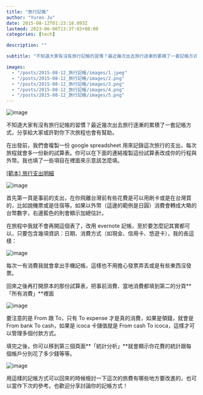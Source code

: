 ```yaml
---
title: "旅行記帳"
author: "Yuren Ju"
date: 2015-08-12T01:23:18.093Z
lastmod: 2023-06-06T13:37:03+08:00
categories: [tech]

description: ""

subtitle: "不知道大家有沒有旅行記帳的習慣？最近幾次出去旅行逐漸的累積了一套記帳方式，分享給大家或許對你下次旅程也會有幫助。"

images:
  - "/posts/2015-08-12_旅行記帳/images/1.jpeg"
  - "/posts/2015-08-12_旅行記帳/images/2.png"
  - "/posts/2015-08-12_旅行記帳/images/3.png"
  - "/posts/2015-08-12_旅行記帳/images/4.png"
  - "/posts/2015-08-12_旅行記帳/images/5.png"
---
```


![image](/posts/2015-08-12_旅行記帳/images/1.jpeg#layoutTextWidth)

不知道大家有沒有旅行記帳的習慣？最近幾次出去旅行逐漸的累積了一套記帳方式，分享給大家或許對你下次旅程也會有幫助。

在出發前，我們會複製一份 google spreadsheet 用來記錄這次旅行的支出，每次旅程就會多一份新的試算表。你可以在下面的連結複製這份試算表改成你的行程與外幣。我也填了一些項目在裡面來示意該怎麼填。

[[範本] 旅行支出明細](https://docs.google.com/spreadsheets/d/1Wqd03CsFbk7Suz2s42XSuKYqDD7fnE4L2cTWDIeHt-o/edit?usp=sharing)

![image](/posts/2015-08-12_旅行記帳/images/2.png#layoutTextWidth)

首先第一頁是事前的支出，在你飛離台灣前有些花費是可以用刷卡或是在台灣買的，比如說機票或是住宿等。如果以外幣（這邊的範例是日圓）消費會轉成大略的台幣數字，右邊藍色的則會顯示加總估計。

在旅程中我就不會再開這個表了，改用 evernote 記帳，至於要怎麼記其實都可以，只要包含幾項資訊：日期、消費方式（如現金、信用卡、悠遊卡），我的長這樣：

![image](/posts/2015-08-12_旅行記帳/images/3.png#layoutTextWidth)

每次一有消費我就會拿出手機記帳，這樣也不用擔心發票弄丟或是有些東西沒發票。

回來之後再打開原本的那份試算表，把事前消費、當地消費都填到第二的分頁**「所有消費」**裡面

![image](/posts/2015-08-12_旅行記帳/images/4.png#layoutTextWidth)

要注意的是 From 跟 To，只有 To expense 才是真的消費，如果是領錢，就會是 From bank To cash，如果是 icoca 卡儲值就是 From cash To icoca，這樣才可以管理多個付款方式。

填完之後，你可以移到第三個頁面**「統計分析」**就會顯示你花費的統計跟每個帳戶分別花了多少錢等等。

![image](/posts/2015-08-12_旅行記帳/images/5.png#layoutTextWidth)

用這樣的記帳方式可以回來的時候檢討一下這次的旅費有哪些地方要改進的，也可以當作下次的參考。也歡迎分享討論你的記帳方式！
